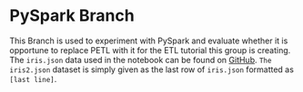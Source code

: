 # PySpark Branch
This Branch is used to experiment with PySpark and evaluate whether it is opportune to replace PETL with it for the ETL tutorial this group is creating. The `iris.json` data used in the notebook can be found on [GitHub](https://github.com/domoritz/maps/blob/master/data/iris.json). `The iris2.json`
dataset is simply given as the last row of `iris.json` formatted as `[last line]`.

